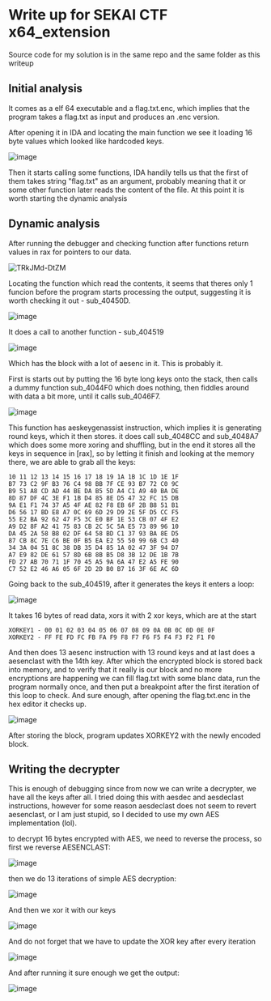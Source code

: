 # Write up for SEKAI CTF x64_extension

Source code for my solution is in the same repo and the same folder as this writeup

## Initial analysis
It comes as a elf 64 executable and a flag.txt.enc, which implies that the program takes a flag.txt as input and produces an .enc version.

After opening it in IDA and locating the main function we see it loading 16 byte values which looked like hardcoded keys.


![image](https://github.com/user-attachments/assets/b22e23f5-53f7-4f7c-adfd-2297758e2e79)


Then it starts calling some functions, IDA handily tells us that the first of them takes string "flag.txt" as an argument, probably meaning that it or some other function later reads the content of the file. 
At this point it is worth starting the dynamic analysis

## Dynamic analysis

After running the debugger and checking function after functions return values in rax for pointers to our data.

![TRkJMd-DtZM](https://github.com/user-attachments/assets/cae6e0ca-24f6-47be-9b5a-e99a62fbdc21)

Locating the function which read the contents, it seems that theres only 1 funcion before the program starts processing the output, suggesting it is worth checking it out - sub_40450D.

![image](https://github.com/user-attachments/assets/2de0dd5b-7a62-4f47-8061-4d553fc27a44)


It does a call to another function - sub_404519

![image](https://github.com/user-attachments/assets/2e7324bf-baad-497c-8095-faea06729ae4)


Which has the block with a lot of aesenc in it. This is probably it.

First is starts out by putting the 16 byte long keys onto the stack, then calls a dummy function sub_4044F0 which does nothing, then fiddles around with data a bit more, until it calls  sub_4046F7. 

![image](https://github.com/user-attachments/assets/5e0b2efe-5cc6-4841-bcc7-2954d2dd11c0)


This function has aeskeygenassist instruction, which implies it is generating round keys, which it then stores. it does call sub_4048CC and sub_4048A7 which does some more xoring and shuffling, but in the end it stores all the keys in sequence in [rax], so by letting it finish and looking at the memory there, we are able to grab all the keys:

```
10 11 12 13 14 15 16 17 18 19 1A 1B 1C 1D 1E 1F
B7 73 C2 9F B3 76 C4 98 BB 7F CE 93 B7 72 C0 9C
B9 51 A8 CD AD 44 BE DA B5 5D A4 C1 A9 40 BA DE
8D 87 DF 4C 3E F1 1B D4 85 8E D5 47 32 FC 15 DB
9A E1 F1 74 37 A5 4F AE 82 F8 EB 6F 2B B8 51 B1
D6 56 17 BD E8 A7 0C 69 6D 29 D9 2E 5F D5 CC F5
55 E2 BA 92 62 47 F5 3C E0 BF 1E 53 CB 07 4F E2
A9 D2 8F A2 41 75 83 CB 2C 5C 5A E5 73 89 96 10
DA 45 2A 58 B8 02 DF 64 58 BD C1 37 93 BA 8E D5
87 CB 8C 7E C6 BE 0F B5 EA E2 55 50 99 6B C3 40
34 3A 04 51 8C 38 DB 35 D4 85 1A 02 47 3F 94 D7
A7 E9 82 DE 61 57 8D 6B 8B B5 D8 3B 12 DE 1B 7B
FD 27 AB 70 71 1F 70 45 A5 9A 6A 47 E2 A5 FE 90
C7 52 E2 46 A6 05 6F 2D 2D B0 B7 16 3F 6E AC 6D

```
Going back to the sub_404519, after it generates the keys it enters a loop:

![image](https://github.com/user-attachments/assets/dfe8f264-8550-4cd6-b8a3-7acddecd25bb)

It takes 16 bytes of read data, xors it with 2 xor keys, which are at the start 
```
XORKEY1 - 00 01 02 03 04 05 06 07 08 09 0A 0B 0C 0D 0E 0F
XORKEY2 - FF FE FD FC FB FA F9 F8 F7 F6 F5 F4 F3 F2 F1 F0
```
And then does 13 aesenc instruction with 13 round keys and at last does a aesenclast with the 14th key.
After which the encrypted block is stored back into memory, and to verify that it really is our block and no more encryptions are happening we can fill flag.txt with some blanc data, run the program normally once, and then put a breakpoint after the first iteration of this loop to check.
And sure enough, after opening the flag.txt.enc in the hex editor it checks up. 

![image](https://github.com/user-attachments/assets/48ea8f50-565d-479d-a998-fe8c21b05d61)

After storing the block, program updates XORKEY2 with the newly encoded block.

## Writing the decrypter

This is enough of debugging since from now we can write a decrypter, we have all the keys after all. I tried doing this with aesdec and aesdeclast instructions, however for some reason aesdeclast does not seem to revert aesenclast, or I am just stupid, so I decided to use my own AES implementation (lol).

to decrypt 16 bytes encrypted with AES, we need to reverse the process, so first we reverse AESENCLAST:


![image](https://github.com/user-attachments/assets/f26e4b79-e1c5-4736-888d-5a83eb4f2e85)


then we do 13 iterations of simple AES decryption:


![image](https://github.com/user-attachments/assets/077f95c0-fa60-441c-9814-58656464e5ef)


And then we xor it with our keys


![image](https://github.com/user-attachments/assets/5b2ac0d2-4fb2-46f1-bb92-79232c679289)


And do not forget that we have to update the XOR key after every iteration


![image](https://github.com/user-attachments/assets/7de7b65a-d05a-461a-9b3c-c94f6d832aa1)



And after running it sure enough we get the output:


![image](https://github.com/user-attachments/assets/5ce4829e-752d-438c-9f5d-3f586a885bae)









